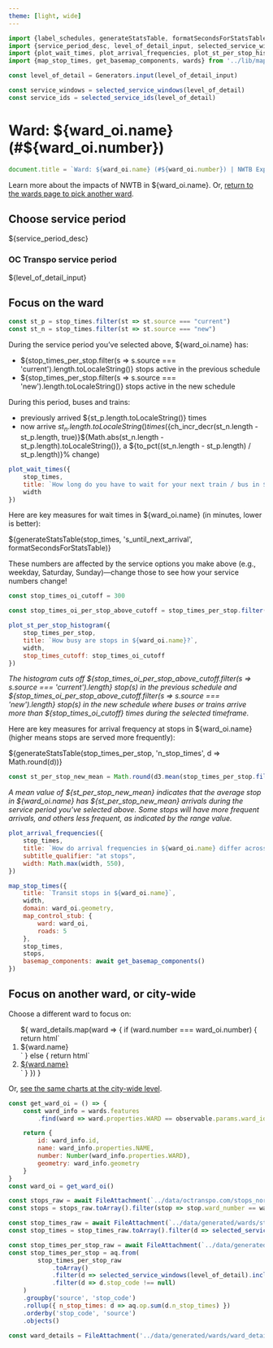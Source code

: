 ```yaml
---
theme: [light, wide]
---
```


```js
import {label_schedules, generateStatsTable, formatSecondsForStatsTable, source_domain, ch_incr_decr, to_pct} from '../lib/helpers.js'
import {service_period_desc, level_of_detail_input, selected_service_windows, selected_service_ids} from '../lib/controls.js'
import {plot_wait_times, plot_arrival_frequencies, plot_st_per_stop_histogram} from '../lib/charts.js'
import {map_stop_times, get_basemap_components, wards} from '../lib/maps.js'

const level_of_detail = Generators.input(level_of_detail_input)
```

```js
const service_windows = selected_service_windows(level_of_detail)
const service_ids = selected_service_ids(level_of_detail)
```

# Ward: ${ward_oi.name} (#${ward_oi.number})

```js
document.title = `Ward: ${ward_oi.name} (#${ward_oi.number}) | NWTB Explorer`;
```

Learn more about the impacts of NWTB in ${ward_oi.name}. Or, [return to the wards page to pick another ward](/wards).

## Choose service period

${service_period_desc}

<div class="grid grid-cols-2" style="grid-auto-rows: auto;">
	<div class="card">
		<h3>OC Transpo service period</h3>
		${level_of_detail_input}
	</div>
</div>

## Focus on the ward

```js
const st_p = stop_times.filter(st => st.source === "current")
const st_n = stop_times.filter(st => st.source === "new")
```

During the service period you’ve selected above, ${ward_oi.name} has:
- ${stop_times_per_stop.filter(s => s.source === 'current').length.toLocaleString()} stops active in the previous schedule
- ${stop_times_per_stop.filter(s => s.source === 'new').length.toLocaleString()} stops active in the new schedule

During this period, buses and trains:

- previously arrived ${st_p.length.toLocaleString()} times
- now arrive ${st_n.length.toLocaleString()} times (${ch_incr_decr(st_n.length - st_p.length, true)}${Math.abs(st_n.length - st_p.length).toLocaleString()}, a ${to_pct((st_n.length - st_p.length) / st_p.length)}% change)

```js
plot_wait_times({
    stop_times,
    title: `How long do you have to wait for your next train / bus in ${ward_oi.name}?`,
    width
})
```

<div class="grid grid-cols-2">
    <div>

Here are key measures for wait times in ${ward_oi.name} (in minutes, lower is better):

${generateStatsTable(stop_times, 's_until_next_arrival', formatSecondsForStatsTable)}

</div>
    <div class="tip" style="height: fit-content">These numbers are affected by the service options you make above (e.g., weekday, Saturday, Sunday)—change those to see how your service numbers change!</div>
</div>

```js
const stop_times_oi_cutoff = 300

const stop_times_oi_per_stop_above_cutoff = stop_times_per_stop.filter(s => s.n_stop_times > stop_times_oi_cutoff)
```

```js
plot_st_per_stop_histogram({
    stop_times_per_stop,
    title: `How busy are stops in ${ward_oi.name}?`,
    width,
    stop_times_cutoff: stop_times_oi_cutoff
})
```

_The histogram cuts off ${stop_times_oi_per_stop_above_cutoff.filter(s => s.source === 'current').length} stop(s) in the previous schedule and ${stop_times_oi_per_stop_above_cutoff.filter(s => s.source === 'new').length} stop(s) in the new schedule where buses or trains arrive more than ${stop_times_oi_cutoff} times during the selected timeframe._

Here are key measures for arrival frequency at stops in ${ward_oi.name} (higher means stops are served more frequently):

${generateStatsTable(stop_times_per_stop, 'n_stop_times', d => Math.round(d))}

```js
const st_per_stop_new_mean = Math.round(d3.mean(stop_times_per_stop.filter(st => st.source === 'new'), d => d.n_stop_times))
```

_A mean value of ${st_per_stop_new_mean} indicates that the average stop in ${ward_oi.name} has ${st_per_stop_new_mean} arrivals during the service period you’ve selected above. Some stops will have more frequent arrivals, and others less frequent, as indicated by the range value._

```js
plot_arrival_frequencies({
    stop_times,
    title: `How do arrival frequencies in ${ward_oi.name} differ across service windows?`,
    subtitle_qualifier: "at stops",
    width: Math.max(width, 550),
})
```

```js
map_stop_times({
    title: `Transit stops in ${ward_oi.name}`,
    width,
    domain: ward_oi.geometry,
    map_control_stub: {
        ward: ward_oi,
        roads: 5
    },
    stop_times,
    stops,
    basemap_components: await get_basemap_components()
})
```


## Focus on another ward, or city-wide

Choose a different ward to focus on:

<ol class="grid grid-cols-2">
${
    ward_details.map(ward => {
        if (ward.number === ward_oi.number) {
            return html`
                <li>${ward.name}</li>
            `
        } else {
            return html`
                <li><a href="/wards/${ward.number}">${ward.name}</a></li>
            `
        }
    })
}
</ol>

Or, [see the same charts at the city-wide level](/wards/city-wide).

<!-- Loading -->
```js
const get_ward_oi = () => {
    const ward_info = wards.features
        .find(ward => ward.properties.WARD == observable.params.ward_id)

    return {
        id: ward_info.id,
        name: ward_info.properties.NAME,
        number: Number(ward_info.properties.WARD),
        geometry: ward_info.geometry
    }
}
const ward_oi = get_ward_oi()
```

```js
const stops_raw = await FileAttachment(`../data/octranspo.com/stops_normalized.parquet`).parquet()
const stops = stops_raw.toArray().filter(stop => stop.ward_number == ward_oi.number)
```

```js
const stop_times_raw = await FileAttachment(`../data/generated/wards/stop_times/${observable.params.ward_id}.parquet`).parquet()
const stop_times = stop_times_raw.toArray().filter(d => selected_service_windows(level_of_detail).includes(d.service_window) && selected_service_ids(level_of_detail).includes(d.service_id))
```

```js
const stop_times_per_stop_raw = await FileAttachment(`../data/generated/wards/stop_times_per_stop/${observable.params.ward_id}.parquet`).parquet()
const stop_times_per_stop = aq.from(
        stop_times_per_stop_raw
            .toArray()
            .filter(d => selected_service_windows(level_of_detail).includes(d.service_window) && selected_service_ids(level_of_detail).includes(d.service_id))
            .filter(d => d.stop_code !== null)
    )
    .groupby('source', 'stop_code')
    .rollup({ n_stop_times: d => aq.op.sum(d.n_stop_times) })
    .orderby('stop_code', 'source')
    .objects()
```

```js
const ward_details = FileAttachment('../data/generated/wards/ward_details.json').json()
```
